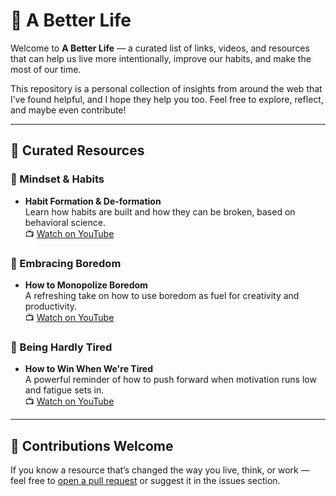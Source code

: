 # 🌱 A Better Life

Welcome to **A Better Life** — a curated list of links, videos, and resources that can help us live more intentionally, improve our habits, and make the most of our time.

This repository is a personal collection of insights from around the web that I’ve found helpful, and I hope they help you too. Feel free to explore, reflect, and maybe even contribute!

---

## 🔗 Curated Resources

### 🎯 Mindset & Habits
- **Habit Formation & De-formation**  
  Learn how habits are built and how they can be broken, based on behavioral science.  
  📺 [Watch on YouTube](https://www.youtube.com/watch?v=-moW9jvvMr4)

### 🧠 Embracing Boredom
- **How to Monopolize Boredom**  
  A refreshing take on how to use boredom as fuel for creativity and productivity.  
  📺 [Watch on YouTube](https://www.youtube.com/watch?v=8uoJNv9ufjM)

### 🦾 Being Hardly Tired 
- **How to Win When We're Tired**  
  A powerful reminder of how to push forward when motivation runs low and fatigue sets in.  
  📺 [Watch on YouTube](https://www.youtube.com/watch?v=gzLPa6NbcrE)

---

## 💬 Contributions Welcome

If you know a resource that’s changed the way you live, think, or work — feel free to [open a pull request](https://github.com/NiramaiPNayanar/A-Better-Life/pulls) or suggest it in the issues section.

